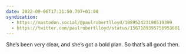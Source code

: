 ```yaml
---
date: 2022-09-06T17:31:50.797+01:00
syndication:
  - https://mastodon.social/@paulrobertlloyd/108952423190519399
  - https://twitter.com/paulrobertlloyd/status/1567189395756953601
---
```

She’s been very clear, and she’s got a bold plan. So that’s all good then.
